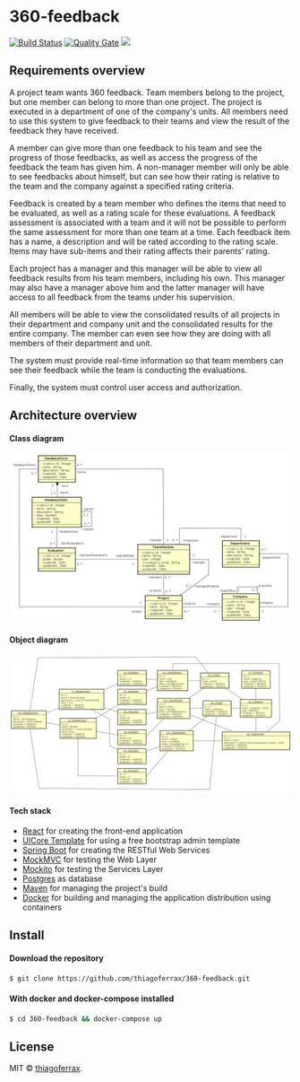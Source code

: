 # 360-feedback

[![Build Status](https://travis-ci.org/thiagoferrax/360-feedback.svg?branch=master)](https://travis-ci.org/thiagoferrax/360-feedback)
[![Quality Gate](https://sonarcloud.io/api/project_badges/measure?project=com.agile%3Aback-end&metric=alert_status)](https://sonarcloud.io/dashboard?id=com.agile%3Aback-end)
<a href="https://opensource.org/licenses/MIT"><img src="https://img.shields.io/badge/License-MIT-blue.svg"></a>

## Requirements overview

A project team wants 360 feedback. Team members belong to the project, but one member can belong to more than one project. The project is executed in a department of one of the company's units. All members need to use this system to give feedback to their teams and view the result of the feedback they have received.

A member can give more than one feedback to his team and see the progress of those feedbacks, as well as access the progress of the feedback the team has given him. A non-manager member will only be able to see feedbacks about himself, but can see how their rating is relative to the team and the company against a specified rating criteria.

Feedback is created by a team member who defines the items that need to be evaluated, as well as a rating scale for these evaluations. A feedback assessment is associated with a team and it will not be possible to perform the same assessment for more than one team at a time. Each feedback item has a name, a description and will be rated according to the rating scale. Items may have sub-items and their rating affects their parents' rating.

Each project has a manager and this manager will be able to view all feedback results from his team members, including his own. This manager may also have a manager above him and the latter manager will have access to all feedback from the teams under his supervision.

All members will be able to view the consolidated results of all projects in their department and company unit and the consolidated results for the entire company. The member can even see how they are doing with all members of their department and unit.

The system must provide real-time information so that team members can see their feedback while the team is conducting the evaluations.

Finally, the system must control user access and authorization.

## Architecture overview

#### Class diagram

![class-diagram](https://github.com/thiagoferrax/360-feedback/blob/master/requirements/classDiagram.png)

#### Object diagram

![class-diagram](https://github.com/thiagoferrax/360-feedback/blob/master/requirements/objectDiagram.png)

#### Tech stack
* [React](https://reactjs.org/) for creating the front-end application
* [UICore Template](https://coreui.io/) for using a free bootstrap admin template
* [Spring Boot](http://spring.io/projects/spring-boot) for creating the RESTful Web Services
* [MockMVC](https://spring.io/guides/gs/testing-web/) for testing the Web Layer
* [Mockito](https://site.mockito.org/) for testing the Services Layer
* [Postgres](https://www.postgresql.org/) as database
* [Maven](https://maven.apache.org/) for managing the project's build
* [Docker](https://www.docker.com/) for building and managing the application distribution using containers 

## Install
#### Download the repository
```sh
$ git clone https://github.com/thiagoferrax/360-feedback.git
```
#### With docker and docker-compose installed
```sh
$ cd 360-feedback && docker-compose up
```

## License

MIT © [thiagoferrax](https://github.com/thiagoferrax).
